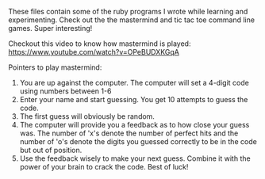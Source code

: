 These files contain some of the ruby programs I wrote while learning and experimenting. Check out the the mastermind and tic tac toe command line games. Super interesting!

Checkout this video to know how mastermind is played: https://www.youtube.com/watch?v=OPeBUDXKGqA

Pointers to play mastermind:

1. You are up against the computer. The computer will set a 4-digit code using numbers between 1-6
2. Enter your name and start guessing. You get 10 attempts to guess the code.
3. The first guess will obviously be random. 
4. The computer will provide you a feedback as to how close your guess was. The number of
   'x's denote the number of perfect hits and the number of 'o's denote the digits you guessed 
   correctly to be in the code but out of position.
5. Use the feedback wisely to make your next guess. Combine it with the power of your brain to
   crack the code. Best of luck!